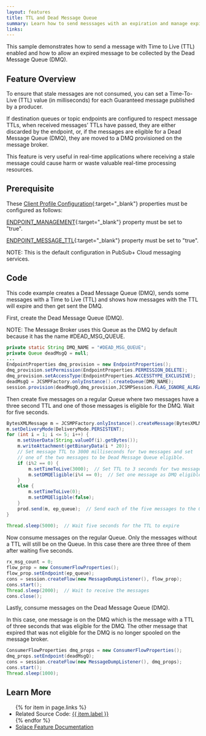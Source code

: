 ```yaml
---
layout: features
title: TTL and Dead Message Queue
summary: Learn how to send messsages with an expiration and manage expired messages.
links:
---
```


This sample demonstrates how to send a message with Time to Live (TTL) enabled and how to allow an expired message to be collected by the Dead Message Queue (DMQ).

## Feature Overview

To ensure that stale messages are not consumed, you can set a Time‑To-Live (TTL) value (in milliseconds) for each Guaranteed message published by a producer.

If destination queues or topic endpoints are configured to respect message TTLs, when received messages’ TTLs have passed, they are either discarded by the endpoint, or, if the messages are eligible for a Dead Message Queue (DMQ), they are moved to a DMQ provisioned on the message broker.

This feature is very useful in real-time applications where receiving a stale message could cause harm or waste valuable real-time processing resources.

## Prerequisite

These [Client Profile Configuration](https://docs.solace.com/Configuring-and-Managing/Configuring-Client-Profiles.htm){:target="_blank"} properties must be configured as follows:

[ENDPOINT_MANAGEMENT](https://docs.solace.com/API-Developer-Online-Ref-Documentation/java/com/solacesystems/jcsmp/CapabilityType.html#ENDPOINT_MANAGEMENT){:target="_blank"} property must be set to "true".

[ENDPOINT_MESSAGE_TTL](https://docs.solace.com/API-Developer-Online-Ref-Documentation/java/com/solacesystems/jcsmp/CapabilityType.html#ENDPOINT_MESSAGE_TTL){:target="_blank"} property must be set to "true".

NOTE:  This is the default configuration in PubSub+ Cloud messaging services.

## Code

This code example creates a Dead Message Queue (DMQ), sends some messages with a Time to Live (TTL) and shows how messages with the TTL will expire and then get sent the DMQ.

First, create the Dead Message Queue (DMQ).

NOTE:  The Message Broker uses this Queue as the DMQ by default because it has the name #DEAD_MSG_QUEUE. 

```java
private static String DMQ_NAME = "#DEAD_MSG_QUEUE";
private Queue deadMsgQ = null;
...
EndpointProperties dmq_provision = new EndpointProperties();
dmq_provision.setPermission(EndpointProperties.PERMISSION_DELETE);
dmq_provision.setAccessType(EndpointProperties.ACCESSTYPE_EXCLUSIVE);
deadMsgQ = JCSMPFactory.onlyInstance().createQueue(DMQ_NAME);
session.provision(deadMsgQ,dmq_provision,JCSMPSession.FLAG_IGNORE_ALREADY_EXISTS);
```

Then create five messages on a regular Queue where two messages have a three second TTL and one of those messages is eligible for the DMQ.  Wait for five seconds.

```java
BytesXMLMessage m = JCSMPFactory.onlyInstance().createMessage(BytesXMLMessage.class);
m.setDeliveryMode(DeliveryMode.PERSISTENT);
for (int i = 1; i <= 5; i++) {
    m.setUserData(String.valueOf(i).getBytes());
    m.writeAttachment(getBinaryData(i * 20));
    // Set message TTL to 3000 milliseconds for two messages and set
    // one of the two messages to be Dead Message Queue eligible.
    if (i%2 == 0) {
        m.setTimeToLive(3000);  // Set TTL to 3 seconds for two messages
        m.setDMQEligible(i%4 == 0);  // Set one message as DMQ eligible
    }
    else {
        m.setTimeToLive(0);
        m.setDMQEligible(false);
    }
    prod.send(m, ep_queue);  // Send each of the five messages to the Queue
}
 
Thread.sleep(5000);  // Wait five seconds for the TTL to expire
```

Now consume messages on the regular Queue.  Only the messages without a TTL will still be on the Queue.  In this case there are three three of them after waiting five seconds.

```java
rx_msg_count = 0;
flow_prop = new ConsumerFlowProperties();
flow_prop.setEndpoint(ep_queue);
cons = session.createFlow(new MessageDumpListener(), flow_prop);
cons.start();
Thread.sleep(2000);  // Wait to receive the messages
cons.close();
```

Lastly, consume messages on the Dead Message Queue (DMQ).

In this case, one message is on the DMQ which is the message with a TTL of three seconds that was eligible for the DMQ.  The other message that expired that was not eligible for the DMQ is no longer spooled on the message broker.

```java
ConsumerFlowProperties dmq_props = new ConsumerFlowProperties();
dmq_props.setEndpoint(deadMsgQ);
cons = session.createFlow(new MessageDumpListener(), dmq_props);
cons.start();
Thread.sleep(1000);
```

## Learn More

<ul>
{% for item in page.links %}
<li>Related Source Code: <a href="{{ site.repository }}{{ item.link }}" target="_blank">{{ item.label }}</a></li>
{% endfor %}
<li><a href="https://docs.solace.com/Solace-JMS-API/Setting-Message-Properties.htm?Highlight=Time%20to%20live" target="_blank">Solace Feature Documentation</a></li>
</ul>


 